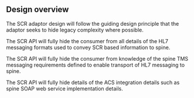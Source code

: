 ## Design overview

The SCR adaptor design will follow the guiding design principle that the adaptor seeks to hide legacy complexity where possible.

The SCR API will fully hide the consumer from all details of the HL7 messaging formats used to convey SCR based information to spine.

The SCR API will fully hide the consumer from knowledge of the spine TMS messaging requirements defined to enable transport of HL7 messaging to spine.

The SCR API will fully hide details of the ACS integration details such as spine SOAP web service implementation details.